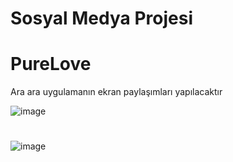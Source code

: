 # Sosyal Medya Projesi
# PureLove
Ara ara uygulamanın ekran paylaşımları yapılacaktır

![image](https://github.com/user-attachments/assets/b19d3813-344f-4499-87e1-cfe273d44326)

#
![image](https://github.com/user-attachments/assets/e1a3a66b-3e18-45da-9cf5-8607c03ef4c5)

